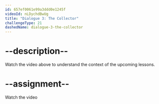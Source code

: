 ```yaml
---
id: 657ef0061e99a3ddd0e1245f
videoId: nLDychdBwUg
title: "Dialogue 3: The Collector"
challengeType: 21
dashedName: dialogue-3-the-collector
---
```


# --description--

Watch the video above to understand the context of the upcoming lessons.

# --assignment--

Watch the video
